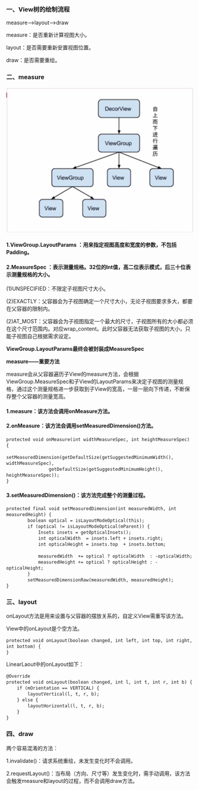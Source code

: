 ### 一、View树的绘制流程

measure-->layout-->draw

measure：是否重新计算视图大小。

layout：是否需要重新安置视图位置。

draw：是否需要重绘。

### 二、measure
![](img/measure1.png)

#### 1.ViewGroup.LayoutParams ：用来指定视图高度和宽度的参数，不包括Padding。

#### 2.MeasureSpec ：表示测量规格。32位的Int值，高二位表示模式，后三十位表示测量规格的大小。

(1)UNSPECIFIED：不限定子视图尺寸大小。

(2)EXACTLY：父容器会为子视图确定一个尺寸大小，无论子视图要求多大，都要在父容器的限制内。

(2)AT_MOST：父容器会为子视图指定一个最大的尺寸，子视图所有的大小都必须在这个尺寸范围内。对应wrap_content。此时父容器无法获取子视图的大小，只能子视图自己根据需求设定。

**ViewGroup.LayoutParams最终会被封装成MeasureSpec**

**measure——重要方法**

measure会从父容器遍历子View的measure方法，会根据ViewGroup.MeasureSpec和子View的LayoutParams来决定子视图的测量规格，通过这个测量规格进一步获取到子View的宽高，一层一层向下传递，不断保存整个父容器的测量宽高。

#### 1.measure：该方法会调用onMeasure方法。

#### 2.onMeasure：该方法会调用setMeasuredDimension()方法。
```
protected void onMeasure(int widthMeasureSpec, int heightMeasureSpec) {
        setMeasuredDimension(getDefaultSize(getSuggestedMinimumWidth(), widthMeasureSpec),
                getDefaultSize(getSuggestedMinimumHeight(), heightMeasureSpec));
}
```
#### 3.setMeasuredDimension()：该方法完成整个的测量过程。
```
protected final void setMeasuredDimension(int measuredWidth, int measuredHeight) {
        boolean optical = isLayoutModeOptical(this);
        if (optical != isLayoutModeOptical(mParent)) {
            Insets insets = getOpticalInsets();
            int opticalWidth  = insets.left + insets.right;
            int opticalHeight = insets.top  + insets.bottom;

            measuredWidth  += optical ? opticalWidth  : -opticalWidth;
            measuredHeight += optical ? opticalHeight : -opticalHeight;
        }
        setMeasuredDimensionRaw(measuredWidth, measuredHeight);
}
```
### 三、layout

onLayout方法是用来设置与父容器的摆放关系的，自定义View需重写该方法。

View中的onLayout是个空方法。
```
protected void onLayout(boolean changed, int left, int top, int right, int bottom) {
}
```
LinearLaout中的onLayout如下：
```
@Override
protected void onLayout(boolean changed, int l, int t, int r, int b) {
    if (mOrientation == VERTICAL) {
        layoutVertical(l, t, r, b);
    } else {
        layoutHorizontal(l, t, r, b);
    }
}
```
### 四、draw

两个容易混淆的方法：

1.invalidate()：请求系统重绘，未发生变化时不会调用。

2.requestLayout()：当布局（方向、尺寸等）发生变化时，需手动调用，该方法会触发measure和layout的过程，而不会调用draw方法。

 


